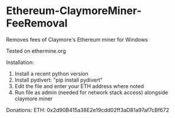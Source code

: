 # Ethereum-ClaymoreMiner-FeeRemoval
Removes fees of Claymore's Ethereum miner for Windows

Tested on ethermine.org

Installation:
1) Install a recent python version
2) Install pydivert: "pip install pydivert"
4) Edit the file and enter your ETH address where noted
3) Run file as admin (needed for network stack access) alongside claymore miner

Donations: ETH: 0x2d90B415a38E2e19cdd02ff3aD81a97af7cBf672 
